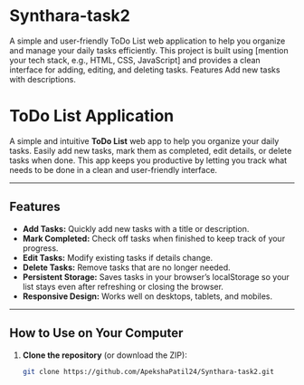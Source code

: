 # Synthara-task2
A simple and user-friendly ToDo List web application to help you organize and manage your daily tasks efficiently. This project is built using [mention your tech stack, e.g., HTML, CSS, JavaScript] and provides a clean interface for adding, editing, and deleting tasks.  Features Add new tasks with descriptions.  

# ToDo List Application

A simple and intuitive **ToDo List** web app to help you organize your daily tasks. Easily add new tasks, mark them as completed, edit details, or delete tasks when done. This app keeps you productive by letting you track what needs to be done in a clean and user-friendly interface.

---

## Features

- **Add Tasks:** Quickly add new tasks with a title or description.
- **Mark Completed:** Check off tasks when finished to keep track of your progress.
- **Edit Tasks:** Modify existing tasks if details change.
- **Delete Tasks:** Remove tasks that are no longer needed.
- **Persistent Storage:** Saves tasks in your browser’s localStorage so your list stays even after refreshing or closing the browser.
- **Responsive Design:** Works well on desktops, tablets, and mobiles.

---

## How to Use on Your Computer

1. **Clone the repository** (or download the ZIP):
   ```bash
   git clone https://github.com/ApekshaPatil24/Synthara-task2.git
